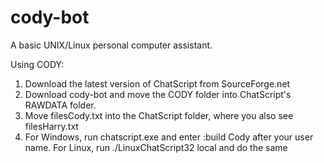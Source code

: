 # cody-bot
A basic UNIX/Linux personal computer assistant.

Using CODY:
1. Download the latest version of ChatScript from SourceForge.net
2. Download cody-bot and move the CODY folder into ChatScript's RAWDATA folder.
3. Move filesCody.txt into the ChatScript folder, where you also see filesHarry.txt
4. For Windows, run chatscript.exe and enter :build Cody after your user name.
   For Linux, run ./LinuxChatScript32 local and do the same
